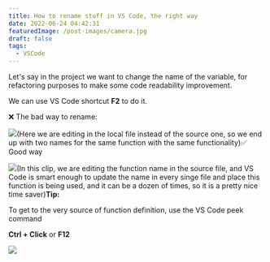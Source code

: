 ```yaml
---
title: How to rename stuff in VS Code, the right way
date: 2022-06-24 04:42:31
featuredImage: /post-images/camera.jpg
draft: false
tags:
  - VSCode
---
```


Let's say in the project we want to change the name of the variable, for refactoring purposes to make some code readability improvement.

We can use VS Code shortcut **F2** to do it.

❌ The bad way to rename:

![](http://localhost/wordpress/wp-content/uploads/2022/06/bad-way.gif)(Here we are editing in the local file instead of the source one, so we end up with two names for the same function with the same functionality)✅ Good way

![](http://localhost/wordpress/wp-content/uploads/2022/06/good-way.gif)(In this clip, we are editing the function name in the source file, and VS Code is smart enough to update the name in every singe file and place this function is being used, and it can be a dozen of times, so it is a pretty nice time saver)**Tip:**

To get to the very source of function definition, use the VS Code peek command

**Ctrl + Click** or **F12**

![](http://localhost/wordpress/wp-content/uploads/2022/06/tip.gif)

